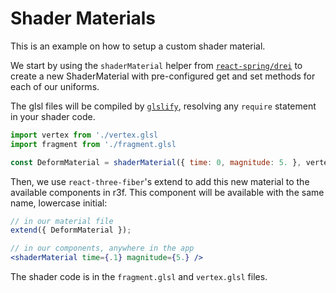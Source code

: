 # Shader Materials

This is an example on how to setup a custom shader material.

We start by using the `shaderMaterial` helper from [`react-spring/drei`](https://github.com/react-spring/drei#%EF%B8%8F-shadermaterial-) to create a new ShaderMaterial with pre-configured get and set methods for each of our uniforms.

The glsl files will be compiled by [`glslify`](https://github.com/glslify/glslify), resolving any `require` statement in your shader code.

```jsx
import vertex from './vertex.glsl
import fragment from './fragment.glsl

const DeformMaterial = shaderMaterial({ time: 0, magnitude: 5. }, vertex, fragment);
```

Then, we use `react-three-fiber`'s extend to add this new material to the available components in r3f. This component will be available with the same name, lowercase initial:

```jsx
// in our material file
extend({ DeformMaterial });

// in our components, anywhere in the app
<shaderMaterial time={.1} magnitude={5.} />
```

The shader code is in the `fragment.glsl` and `vertex.glsl` files. 
